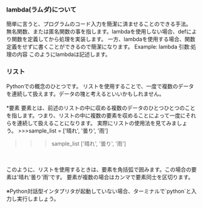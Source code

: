 ### lambda(ラムダ)について
簡単に言うと、プログラムのコード入力を簡潔に済ませることのできる手法。  無名関数、または匿名関数の事を指します。lambdaを使用しない場合、defにより関数を定義してから処理を実装します。  一方、lambdaを使用する場合、関数定義をせずに書くことができるので簡潔になります。  Example: lambda 引数:処理の内容  このようにlambdaは記述します。

### リスト
Pythonでの概念のひとつです。  リストを使用することで、一度で複数のデータを連続して扱えます。データの塊と考えるといいかもしれません。
<br />
<br />
*要素
要素とは、前述のリストの中に収める複数のデータのひとつひとつのことを指します。つまり、リストの中に複数の要素を収めることによって一度にそれらを連続して扱えることになります。  実際にリストの使用法を見てみましょう。  >>>sample_list = ['晴れ', '曇り', '雨']
>>>sample_list  ['晴れ', '曇り', '雨']
<br />
<br />
このように、リストを使用するときは、要素を角括弧で囲みます。この場合の要素は'晴れ'曇り'雨'です。  要素が複数の場合はカンマで要素同士を区切ります。
<br />
<br />
※Python対話型インタプリタが起動していない場合、ターミナルで`python`と入力し実行しましょう。
